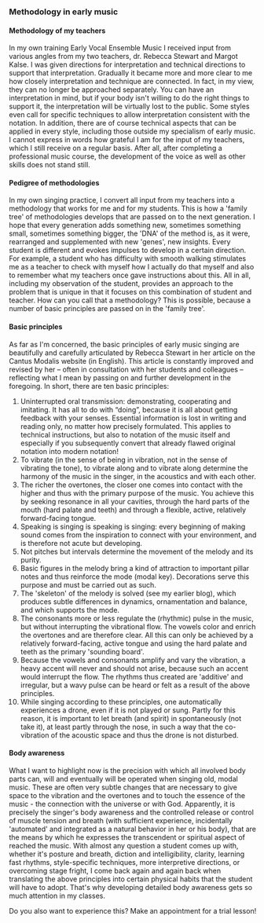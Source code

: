 ---
---
### Methodology in early music

#### Methodology of my teachers
In my own training Early Vocal Ensemble Music I received input from various angles from my two teachers, dr. Rebecca Stewart and Margot Kalse. I was given directions for interpretation and technical directions to support that interpretation. Gradually it became more and more clear to me how closely interpretation and technique are connected. In fact, in my view, they can no longer be approached separately. You can have an interpretation in mind, but if your body isn't willing to do the right things to support it, the interpretation will be virtually lost to the public. Some styles even call for specific techniques to allow interpretation consistent with the notation. In addition, there are of course technical aspects that can be applied in every style, including those outside my specialism of early music.
I cannot express in words how grateful I am for the input of my teachers, which I still receive on a regular basis. After all, after completing a professional music course, the development of the voice as well as other skills does not stand still.

#### Pedigree of methodologies
In my own singing practice, I convert all input from my teachers into a methodology that works for me and for my students. This is how a 'family tree' of methodologies develops that are passed on to the next generation. I hope that every generation adds something new, sometimes something small, sometimes something bigger, the 'DNA' of the method is, as it were, rearranged and supplemented with new 'genes', new insights. Every student is different and evokes impulses to develop in a certain direction. For example, a student who has difficulty with smooth walking stimulates me as a teacher to check with myself how I actually do that myself and also to remember what my teachers once gave instructions about this. All in all, including my observation of the student, provides an approach to the problem that is unique in that it focuses on this combination of student and teacher. How can you call that a methodology? This is possible, because a number of basic principles are passed on in the 'family tree'.

#### Basic principles
As far as I'm concerned, the basic principles of early music singing are beautifully and carefully articulated by Rebecca Stewart in her article on the Cantus Modalis website (in English). This article is constantly improved and revised by her – often in consultation with her students and colleagues – reflecting what I mean by passing on and further development in the foregoing. In short, there are ten basic principles:
1. Uninterrupted oral transmission: demonstrating, cooperating and imitating. It has all to do with “doing”, because it is all about getting feedback with your senses. Essential information is lost in writing and reading only, no matter how precisely formulated. This applies to technical instructions, but also to notation of the music itself and especially if you subsequently convert that already flawed original notation into modern notation!
2. To vibrate (in the sense of being in vibration, not in the sense of vibrating the tone), to vibrate along and to vibrate along determine the harmony of the music in the singer, in the acoustics and with each other.
3. The richer the overtones, the closer one comes into contact with the higher and thus with the primary purpose of the music. You achieve this by seeking resonance in all your cavities, through the hard parts of the mouth (hard palate and teeth) and through a flexible, active, relatively forward-facing tongue.
4. Speaking is singing is speaking is singing: every beginning of making sound comes from the inspiration to connect with your environment, and is therefore not acute but developing.
5. Not pitches but intervals determine the movement of the melody and its purity.
6. Basic figures in the melody bring a kind of attraction to important pillar notes and thus reinforce the mode (modal key). Decorations serve this purpose and must be carried out as such.
7. The 'skeleton' of the melody is solved (see my earlier blog), which produces subtle differences in dynamics, ornamentation and balance, and which supports the mode.
8. The consonants more or less regulate the (rhythmic) pulse in the music, but without interrupting the vibrational flow. The vowels color and enrich the overtones and are therefore clear. All this can only be achieved by a relatively forward-facing, active tongue and using the hard palate and teeth as the primary 'sounding board'.
9. Because the vowels and consonants amplify and vary the vibration, a heavy accent will never and should not arise, because such an accent would interrupt the flow. The rhythms thus created are 'additive' and irregular, but a wavy pulse can be heard or felt as a result of the above principles.
10. While singing according to these principles, one automatically experiences a drone, even if it is not played or sung. Partly for this reason, it is important to let breath (and spirit) in spontaneously (not take it), at least partly through the nose, in such a way that the co-vibration of the acoustic space and thus the drone is not disturbed.

#### Body awareness
What I want to highlight now is the precision with which all involved body parts can, will and eventually will be operated when singing old, modal music. These are often very subtle changes that are necessary to give space to the vibration and the overtones and to touch the essence of the music - the connection with the universe or with God. Apparently, it is precisely the singer's body awareness and the controlled release or control of muscle tension and breath (with sufficient experience, incidentally 'automated' and integrated as a natural behavior in her or his body), that are the means by which he expresses the transcendent or spiritual aspect of reached the music.
With almost any question a student comes up with, whether it's posture and breath, diction and intelligibility, clarity, learning fast rhythms, style-specific techniques, more interpretive directions, or overcoming stage fright, I come back again and again back when translating the above principles into certain physical habits that the student will have to adopt. That's why developing detailed body awareness gets so much attention in my classes.

Do you also want to experience this? Make an appointment for a trial lesson!